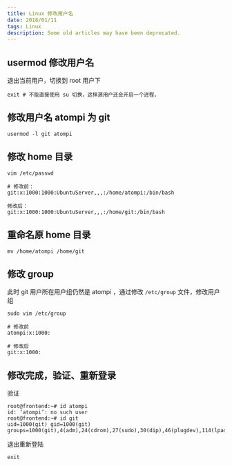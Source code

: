 ```yaml
---
title: Linux 修改用户名
date: 2018/01/11
tags: Linux
description: Some old articles may have been deprecated.
---
```


## usermod 修改用户名

退出当前用户，切换到 root 用户下

``` plain
exit # 不能直接使用 su 切换，这样源用户还会开启一个进程，
```
## 修改用户名 atompi 为 git

``` plain
usermod -l git atompi
```
## 修改 home 目录

``` plain
vim /etc/passwd

# 修改前：
git:x:1000:1000:UbuntuServer,,,:/home/atompi:/bin/bash

修改后：
git:x:1000:1000:UbuntuServer,,,:/home/git:/bin/bash
```
## 重命名原 home 目录

``` plain
mv /home/atompi /home/git
```
## 修改 group

此时 git 用户所在用户组仍然是 atompi ，通过修改 `/etc/group` 文件，修改用户组

``` plain
sudo vim /etc/group

# 修改前
atompi:x:1000:

# 修改后
git:x:1000:
```
## 修改完成，验证、重新登录

验证

``` plain
root@frontend:~# id atompi
id: ‘atompi’: no such user
root@frontend:~# id git
uid=1000(git) gid=1000(git) groups=1000(git),4(adm),24(cdrom),27(sudo),30(dip),46(plugdev),114(lpadmin),115(sambashare)
```
退出重新登陆

``` plain
exit
```
